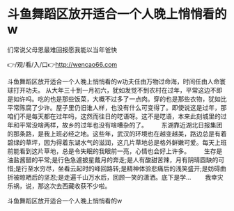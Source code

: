 # 斗鱼舞蹈区放开适合一个人晚上悄悄看的w
们常说父母恩最难回报愿我能以当年爸快

👉/观/看/入/口👉http://wencao66.com

斗鱼舞蹈区放开适合一个人晚上悄悄看的w功夫任由万物过命海，时间任由人命寰球打开功夫。
从大年三十到一月初六，犹如发觉不到农村在过年，平常这边不即是如许吗。吃的也是那些饭菜，大概不过多了一点肉。穿的也是那些衣物，犹如比平常陈腐了少许。屋子里仍旧谁人样，也没有什么可变得了。即使说这是过年，那咱们不是每天都在过年吗，这然而往日的呓语呀。这不是呓语，本来此刻城里的过年和平常没啥两样，故乡的过年也没有啥嘈杂的了。
　　东湖靠近湖北日报集团的那条路，是我上班必经之地。这些年，武汉的环境也在越变越美，路边总是有着碧绿的草坪，因为得着东湖水气的滋润，这几片草地总是格外鲜嫩可爱。每天上班前能看到这片草地，总是令失眠的我眼前一亮，心情也会好上许多。
　　生存是油盐酱醋的平常;是行色急遽披星戴月的奔走;是人有酸甜苦辣，月有阴晴圆缺的可惜;是行至水穷尽，坐看云起时的峰回路转;是精神体验悲痛后的浅笑盛开;是妨碍曲折被晾晒后的坚忍;是走遍千山万水后，回顾一笑的潇洒。底下是学...
　　我幸灾乐祸，说，那这次去西藏收获不少啦。

斗鱼舞蹈区放开适合一个人晚上悄悄看的w
